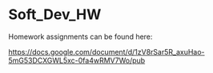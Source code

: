 # Soft_Dev_HW

Homework assignments can be found here:

https://docs.google.com/document/d/1zV8rSar5R_axuHao-5mG53DCXGWL5xc-0fa4wRMV7Wo/pub